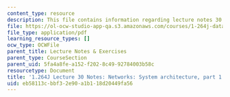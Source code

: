 ```yaml
---
content_type: resource
description: This file contains information regarding lecture notes 30.
file: https://ol-ocw-studio-app-qa.s3.amazonaws.com/courses/1-264j-database-internet-and-systems-integration-technologies-fall-2013/eb58113cbbf32e90a1b118d20449fa56_MIT1_264JF13_lect_30.pdf
file_type: application/pdf
learning_resource_types: []
ocw_type: OCWFile
parent_title: Lecture Notes & Exercises
parent_type: CourseSection
parent_uid: 5fa4a8fe-a152-f202-8c49-92784003b58c
resourcetype: Document
title: '1.264J Lecture 30 Notes: Networks: System architecture, part 1'
uid: eb58113c-bbf3-2e90-a1b1-18d20449fa56
---
```

